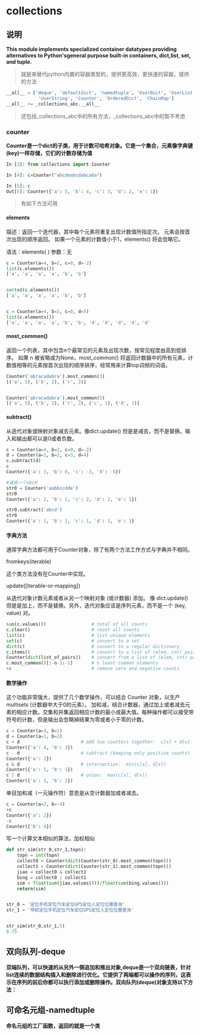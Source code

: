 # collections

## 说明
**This module implements specialized container datatypes providing alternatives to Python'sgeneral purpose built-in containers, dict,list, set, and tuple.**
> 就是来替代python内置的容器类型的，提供更高效，更快速的容器，提供的方法
```python
__all__ = ['deque', 'defaultdict', 'namedtuple', 'UserDict', 'UserList',
            'UserString', 'Counter', 'OrderedDict', 'ChainMap']
__all__ += _collections_abc.__all__
```
>还包括_collections_abc中的所有方法，_collections_abc中的暂不考虑


### counter
**Counter是一个dict的子类，用于计数可哈希对象。它是一个集合，元素像字典键(key)一样存储，它们的计数存储为值**
```python
In [3]: from collections import Counter

In [4]: c=Counter("abcdeabcdabcaba")

In [5]: c
Out[5]: Counter({'a': 5, 'b': 4, 'c': 3, 'd': 2, 'e': 1})
```
> 有如下方法可用
#### elements
描述：返回一个迭代器，其中每个元素将重复出现计数值所指定次。 元素会按首次出现的顺序返回。 如果一个元素的计数值小于1，elements() 将会忽略它。

语法：elements( )
参数：无
```python
c = Counter(a=4, b=2, c=0, d=-2)
list(c.elements())
['a', 'a', 'a', 'a', 'b', 'b']


sorted(c.elements())
['a', 'a', 'a', 'a', 'b', 'b']


c = Counter(a=4, b=2, c=0, d=5)
list(c.elements())
['a', 'a', 'a', 'a', 'b', 'b', 'd', 'd', 'd', 'd', 'd'
```

#### most_common()
返回一个列表，其中包含n个最常见的元素及出现次数，按常见程度由高到低排序。 如果 n 被省略或为None，most_common() 将返回计数器中的所有元素，计数值相等的元素按首次出现的顺序排序，经常用来计算top词频的词语。

```python
Counter('abracadabra').most_common(3)
[('a', 5), ('b', 2), ('r', 2)]


Counter('abracadabra').most_common(5)
[('a', 5), ('b', 2), ('r', 2), ('c', 1), ('d', 1)]
```

#### subtract()
从迭代对象或映射对象减去元素。像dict.update() 但是是减去，而不是替换。输入和输出都可以是0或者负数。
```python
c = Counter(a=4, b=2, c=0, d=-2)
d = Counter(a=1, b=2, c=3, d=4)
c.subtract(d)
c
Counter({'a': 3, 'b': 0, 'c': -3, 'd': -6})

#减去一个abcd
str0 = Counter('aabbccdde')
str0
Counter({'a': 2, 'b': 2, 'c': 2, 'd': 2, 'e': 1})

str0.subtract('abcd')
str0
Counter({'a': 1, 'b': 1, 'c': 1, 'd': 1, 'e': 1}
```

#### 字典方法
通常字典方法都可用于Counter对象，除了有两个方法工作方式与字典并不相同。

fromkeys(iterable)

这个类方法没有在Counter中实现。

update([iterable-or-mapping])

从迭代对象计数元素或者从另一个映射对象 (或计数器) 添加。 像 dict.update() 但是是加上，而不是替换。另外，迭代对象应该是序列元素，而不是一个 (key, value) 对。

```python
sum(c.values())                 # total of all counts
c.clear()                       # reset all counts
list(c)                         # list unique elements
set(c)                          # convert to a set
dict(c)                         # convert to a regular dictionary
c.items()                       # convert to a list of (elem, cnt) pairs
Counter(dict(list_of_pairs))    # convert from a list of (elem, cnt) pairs
c.most_common()[:-n-1:-1]       # n least common elements
+c                              # remove zero and negative counts
```

#### 数学操作
这个功能非常强大，提供了几个数学操作，可以结合 Counter 对象，以生产 multisets (计数器中大于0的元素）。 加和减，结合计数器，通过加上或者减去元素的相应计数。交集和并集返回相应计数的最小或最大值。每种操作都可以接受带符号的计数，但是输出会忽略掉结果为零或者小于零的计数。

```python
c = Counter(a=3, b=1)
d = Counter(a=1, b=2)
c + d                       # add two counters together:  c[x] + d[x]
Counter({'a': 4, 'b': 3})
c - d                       # subtract (keeping only positive counts)
Counter({'a': 2})
c & d                       # intersection:  min(c[x], d[x]) 
Counter({'a': 1, 'b': 1})
c | d                       # union:  max(c[x], d[x])
Counter({'a': 3, 'b': 2})
```

单目加和减（一元操作符）意思是从空计数器加或者减去。
```python
c = Counter(a=2, b=-4)
+c
Counter({'a': 2})
-c
Counter({'b': 4})
```
写一个计算文本相似的算法，加权相似
```python
def str_sim(str_0,str_1,topn):
    topn = int(topn)
    collect0 = Counter(dict(Counter(str_0).most_common(topn)))
    collect1 = Counter(dict(Counter(str_1).most_common(topn)))       
    jiao = collect0 & collect1
    bing = collect0 | collect1       
    sim = float(sum(jiao.values()))/float(sum(bing.values()))        
    return(sim)         


str_0 = '定位手机定位汽车定位GPS定位人定位位置查询'         
str_1 = '导航定位手机定位汽车定位GPS定位人定位位置查询'         


str_sim(str_0,str_1,5)    
0.75  
```

## 双向队列-deque
**双端队列，可以快速的从另外一侧追加和推出对象,deque是一个双向链表，针对list连续的数据结构插入和删除进行优化。它提供了两端都可以操作的序列，这表示在序列的前后你都可以执行添加或删除操作。双向队列(deque)对象支持以下方法：**

## 可命名元组-namedtuple
**命名元组的工厂函数，返回的就是一个类**
